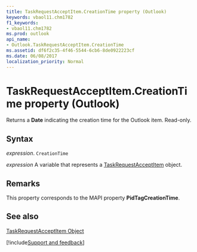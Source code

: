 ```yaml
---
title: TaskRequestAcceptItem.CreationTime property (Outlook)
keywords: vbaol11.chm1782
f1_keywords:
- vbaol11.chm1782
ms.prod: outlook
api_name:
- Outlook.TaskRequestAcceptItem.CreationTime
ms.assetid: df6f2c35-4f46-5544-6cb6-8de0922223cf
ms.date: 06/08/2017
localization_priority: Normal
---
```



# TaskRequestAcceptItem.CreationTime property (Outlook)

Returns a  **Date** indicating the creation time for the Outlook item. Read-only.


## Syntax

_expression_. `CreationTime`

_expression_ A variable that represents a [TaskRequestAcceptItem](Outlook.TaskRequestAcceptItem.md) object.


## Remarks

This property corresponds to the MAPI property  **PidTagCreationTime**.


## See also


[TaskRequestAcceptItem Object](Outlook.TaskRequestAcceptItem.md)

[!include[Support and feedback](~/includes/feedback-boilerplate.md)]